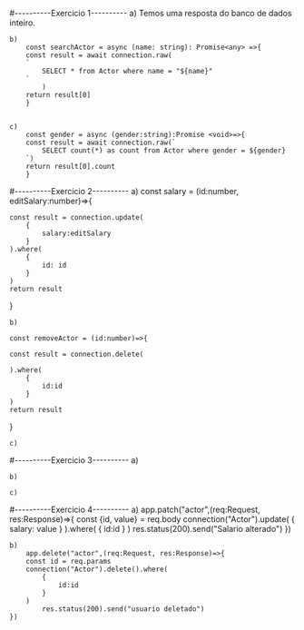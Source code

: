 #----------Exercicio 1----------
    a) Temos uma resposta do banco de dados inteiro.

    b)
        const searchActor = async (name: string): Promise<any> =>{
        const result = await connection.raw(
        `
            SELECT * from Actor where name = "${name}"
        `
            )
        return result[0]
        }


    c)
        const gender = async (gender:string):Promise <void>=>{
        const result = await connection.raw(`
            SELECT count(*) as count from Actor where gender = ${gender}
        `)
        return result[0].count
        }

#----------Exercicio 2----------
    a)
        const salary = (id:number, editSalary:number)=>{
    
    const result = connection.update(
        {
            salary:editSalary
        }
    ).where(
        {
            id: id
        }
    )
    return result
}

    b)

    const removeActor = (id:number)=>{
    
    const result = connection.delete(
        
    ).where(
        {
            id:id
        }
    )
    return result
}

    c)


#----------Exercicio 3----------
    a)

    b)

    c)


#----------Exercicio 4----------
    a)
        app.patch("actor",(req:Request, res:Response)=>{
        const {id, value} = req.body
        connection("Actor").update(
            {
                salary: value
            }
        ).where( 
            {
                id:id
            }
        )
            res.status(200).send("Salario alterado")
    })

    b)
        app.delete("actor",(req:Request, res:Response)=>{
        const id = req.params
        connection("Actor").delete().where( 
            {
                id:id
            }
        )
            res.status(200).send("usuario deletado")
    })